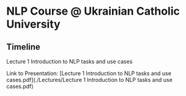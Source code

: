 # NLP Course @ Ukrainian Catholic University



## Timeline

Lecture 1 Introduction to NLP tasks and use cases

Link to Presentation: [Lecture 1 Introduction to NLP tasks and use cases.pdf](./Lectures/Lecture 1 Introduction to NLP tasks and use cases.pdf)

